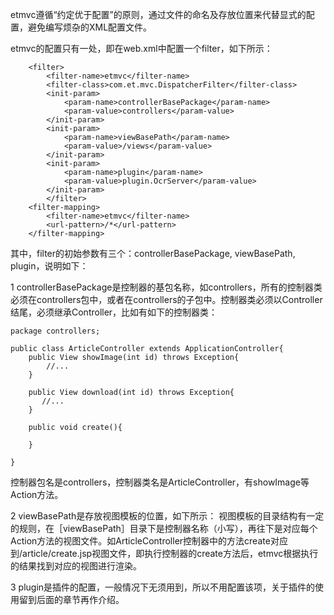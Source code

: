 etmvc遵循“约定优于配置”的原则，通过文件的命名及存放位置来代替显式的配置，避免编写烦杂的XML配置文件。

etmvc的配置只有一处，即在web.xml中配置一个filter，如下所示：

```
    <filter>
        <filter-name>etmvc</filter-name>
        <filter-class>com.et.mvc.DispatcherFilter</filter-class>
        <init-param>
            <param-name>controllerBasePackage</param-name>
            <param-value>controllers</param-value>
        </init-param>
        <init-param>
            <param-name>viewBasePath</param-name>
            <param-value>/views</param-value>
        </init-param>
        <init-param>
            <param-name>plugin</param-name>
            <param-value>plugin.OcrServer</param-value>
        </init-param>
        </filter>
    <filter-mapping>
        <filter-name>etmvc</filter-name>
        <url-pattern>/*</url-pattern>
    </filter-mapping>
```

其中，filter的初始参数有三个：controllerBasePackage, viewBasePath, plugin，说明如下：

1 controllerBasePackage是控制器的基包名称，如controllers，所有的控制器类必须在controllers包中，或者在controllers的子包中。控制器类必须以Controller结尾，必须继承Controller，比如有如下的控制器类：
```
package controllers;

public class ArticleController extends ApplicationController{
    public View showImage(int id) throws Exception{
        //...
    }

    public View download(int id) throws Exception{
       //...
    }
    
    public void create(){

    }

}
```
控制器包名是controllers，控制器类名是ArticleController，有showImage等Action方法。

2 viewBasePath是存放视图模板的位置，如下所示：
视图模板的目录结构有一定的规则，在［viewBasePath］目录下是控制器名称（小写），再往下是对应每个Action方法的视图文件。如ArticleController控制器中的方法create对应到/article/create.jsp视图文件，即执行控制器的create方法后，etmvc根据执行的结果找到对应的视图进行渲染。

3 plugin是插件的配置，一般情况下无须用到，所以不用配置该项，关于插件的使用留到后面的章节再作介绍。